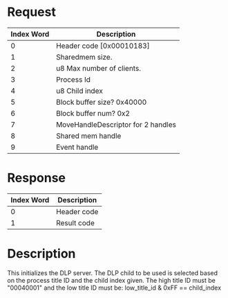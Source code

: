 # Request

| Index Word | Description                        |
|------------|------------------------------------|
| 0          | Header code \[0x00010183\]         |
| 1          | Sharedmem size.                    |
| 2          | u8 Max number of clients.          |
| 3          | Process Id                         |
| 4          | u8 Child index                     |
| 5          | Block buffer size? 0x40000         |
| 6          | Block buffer num? 0x2              |
| 7          | MoveHandleDescriptor for 2 handles |
| 8          | Shared mem handle                  |
| 9          | Event handle                       |

# Response

| Index Word | Description |
|------------|-------------|
| 0          | Header code |
| 1          | Result code |

# Description

This initializes the DLP server. The DLP child to be used is selected
based on the process title ID and the child index given. The high title
ID must be "00040001" and the low title ID must be: low_title_id & 0xFF
== child_index
